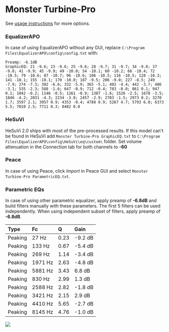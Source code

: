 # Monster Turbine-Pro
See [usage instructions](https://github.com/jaakkopasanen/AutoEq#usage) for more options.

### EqualizerAPO
In case of using EqualizerAPO without any GUI, replace `C:\Program Files\EqualizerAPO\config\config.txt`
with:
```
Preamp: -6.1dB
GraphicEQ: 21 -9.6; 23 -9.6; 25 -9.6; 28 -9.7; 31 -9.7; 34 -9.8; 37 -9.8; 41 -9.9; 45 -9.9; 49 -10.0; 54 -10.1; 60 -10.2; 66 -10.4; 72 -10.5; 79 -10.6; 87 -10.7; 96 -10.6; 106 -10.5; 116 -10.5; 128 -10.3; 141 -10.1; 155 -10.1; 170 -10.0; 187 -9.5; 206 -9.0; 227 -8.5; 249 -7.9; 274 -7.3; 302 -6.6; 332 -5.9; 365 -5.1; 402 -4.4; 442 -3.7; 486 -3.1; 535 -2.3; 588 -1.6; 647 -0.9; 712 -0.4; 783 -0.0; 861 0.1; 947 0.1; 1042 -0.2; 1146 -0.5; 1261 -0.9; 1387 -1.6; 1526 -2.5; 1678 -3.5; 1846 -4.2; 2031 -4.3; 2234 -3.8; 2457 -2.9; 2703 -1.5; 2973 0.2; 3270 1.7; 3597 2.1; 3957 0.9; 4353 -0.4; 4788 0.9; 5267 4.7; 5793 6.0; 6373 5.5; 7010 2.5; 7711 0.3; 8482 0.0
```

### HeSuVi
HeSuVi 2.0 ships with most of the pre-processed results. If this model can't be found in HeSuVi add
`Monster Turbine-Pro GraphicEQ.txt` to `C:\Program Files\EqualizerAPO\config\HeSuVi\eq\custom\` folder.
Set volume attenuation in the Connection tab for both channels to **-60**

### Peace
In case of using Peace, click *Import* in Peace GUI and select `Monster Turbine-Pro ParametricEQ.txt`.

### Parametric EQs
In case of using other parametric equalizer, apply preamp of **-6.8dB** and build filters manually
with these parameters. The first 5 filters can be used independently.
When using independent subset of filters, apply preamp of **-6.8dB**.

| Type    | Fc      |    Q | Gain    |
|:--------|:--------|:-----|:--------|
| Peaking | 27 Hz   | 0.23 | -9.2 dB |
| Peaking | 133 Hz  | 0.67 | -5.4 dB |
| Peaking | 269 Hz  | 1.14 | -3.4 dB |
| Peaking | 1971 Hz | 2.63 | -4.8 dB |
| Peaking | 5881 Hz | 3.43 | 6.8 dB  |
| Peaking | 830 Hz  | 2.99 | 1.3 dB  |
| Peaking | 2588 Hz | 2.82 | -1.8 dB |
| Peaking | 3421 Hz | 2.15 | 2.9 dB  |
| Peaking | 4410 Hz | 5.65 | -2.7 dB |
| Peaking | 8145 Hz | 4.76 | -1.0 dB |

![](https://raw.githubusercontent.com/jaakkopasanen/AutoEq/master/results/headphonecom/sbaf-serious/Monster%20Turbine-Pro/Monster%20Turbine-Pro.png)